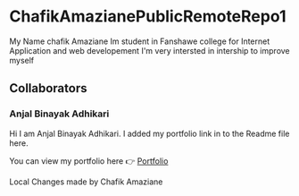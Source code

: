 # ChafikAmazianePublicRemoteRepo1

My Name chafik Amaziane Im student in Fanshawe college for Internet Application and web developement I'm very intersted in intership to improve myself

## Collaborators

### Anjal Binayak Adhikari

Hi I am Anjal Binayak Adhikari. I added my portfolio link in to the Readme file here.

You can view my portfolio here 👉 [Portfolio](https://anjalbinayak.com.np)

Local Changes made by Chafik Amaziane
